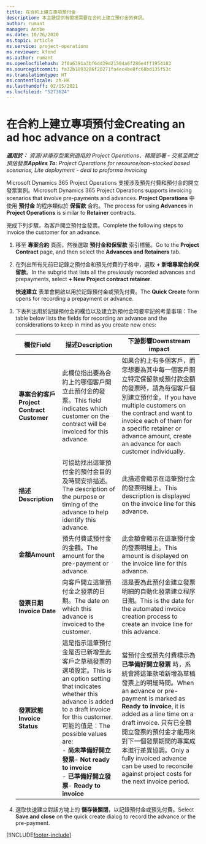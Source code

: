 ```yaml
---
title: 在合約上建立專項預付金
description: 本主題提供有關視需要在合約上建立預付金的資訊。
author: rumant
manager: Annbe
ms.date: 10/26/2020
ms.topic: article
ms.service: project-operations
ms.reviewer: kfend
ms.author: rumant
ms.openlocfilehash: 2f0a6391a3bf6dd39d21504a6f286e4ff1954183
ms.sourcegitcommit: fa32b1893286f20271fa4ec4be8fc68bd135f53c
ms.translationtype: HT
ms.contentlocale: zh-HK
ms.lasthandoff: 02/15/2021
ms.locfileid: "5273624"
---
```

# <a name="creating-an-ad-hoc-advance-on-a-contract"></a><span data-ttu-id="67166-103">在合約上建立專項預付金</span><span class="sxs-lookup"><span data-stu-id="67166-103">Creating an ad hoc advance on a contract</span></span>

<span data-ttu-id="67166-104">_**適用於：** 資源/非庫存型案例適用的 Project Operations、精簡部署 - 交易至開立預估發票_</span><span class="sxs-lookup"><span data-stu-id="67166-104">_**Applies To:** Project Operations for resource/non-stocked based scenarios, Lite deployment - deal to proforma invoicing_</span></span>

<span data-ttu-id="67166-105">Microsoft Dynamics 365 Project Operations 支援涉及預先付費和預付金的開立發票案例。</span><span class="sxs-lookup"><span data-stu-id="67166-105">Microsoft Dynamics 365 Project Operations supports invoicing scenarios that involve pre-payments and advances.</span></span> <span data-ttu-id="67166-106">**Project Operations** 中使用 **預付金** 的程序類似於 **保留款** 合約。</span><span class="sxs-lookup"><span data-stu-id="67166-106">The process for using **Advances** in **Project Operations** is similar to **Retainer** contracts.</span></span> 

<span data-ttu-id="67166-107">完成下列步驟，為客戶開立預付金發票。</span><span class="sxs-lookup"><span data-stu-id="67166-107">Complete the following steps to invoice the customer for an advance.</span></span>

1. <span data-ttu-id="67166-108">移至 **專案合約** 頁面，然後選取 **預付金和保留款** 索引標籤。</span><span class="sxs-lookup"><span data-stu-id="67166-108">Go to the **Project Contract** page, and then select the **Advances and Retainers** tab.</span></span>
2. <span data-ttu-id="67166-109">在列出所有先前已記錄之預付金和預先付費的子格中，選取 **+ 新增專案合約保留款**。</span><span class="sxs-lookup"><span data-stu-id="67166-109">In the subgrid that lists all the previously recorded advances and prepayments, select **+ New Project contract retainer**.</span></span> 

    <span data-ttu-id="67166-110">**快速建立** 表單會開啟以用於記錄預付金或預先付費。</span><span class="sxs-lookup"><span data-stu-id="67166-110">The **Quick Create** form opens for recording a prepayment or advance.</span></span>
    
3. <span data-ttu-id="67166-111">下表列出用於記錄預付金的欄位以及建立新預付金時要牢記的考量事項：</span><span class="sxs-lookup"><span data-stu-id="67166-111">The table below lists the fields for recording an advance and the considerations to keep in mind as you create new ones:</span></span>

    | <span data-ttu-id="67166-112">欄位</span><span class="sxs-lookup"><span data-stu-id="67166-112">Field</span></span> | <span data-ttu-id="67166-113">描述</span><span class="sxs-lookup"><span data-stu-id="67166-113">Description</span></span> | <span data-ttu-id="67166-114">下游影響</span><span class="sxs-lookup"><span data-stu-id="67166-114">Downstream impact</span></span> |
    | --- | --- | --- |
    | <span data-ttu-id="67166-115">**專案合約客戶**</span><span class="sxs-lookup"><span data-stu-id="67166-115">**Project Contract Customer**</span></span> | <span data-ttu-id="67166-116">此欄位指出要為合約上的哪個客戶開立此預付金的發票。</span><span class="sxs-lookup"><span data-stu-id="67166-116">This field indicates which customer on the contract will be invoiced for this advance.</span></span> | <span data-ttu-id="67166-117">如果合約上有多個客戶，而您想要為其中每一個客戶開立特定保留款或預付款金額的發票時，請為每個客戶個別建立預付金。</span><span class="sxs-lookup"><span data-stu-id="67166-117">If you have multiple customers on the contract and want to invoice each of them for a specific retainer or advance amount, create an advance for each customer individually.</span></span> |
    | <span data-ttu-id="67166-118">**描述**</span><span class="sxs-lookup"><span data-stu-id="67166-118">**Description**</span></span> | <span data-ttu-id="67166-119">可協助找出這筆預付金的預付金目的及時間安排描述。</span><span class="sxs-lookup"><span data-stu-id="67166-119">The description of the purpose or timing of the advance to help identify this advance.</span></span> | <span data-ttu-id="67166-120">此描述會顯示在這筆預付金的發票明細上。</span><span class="sxs-lookup"><span data-stu-id="67166-120">This description is displayed on the invoice line for this advance.</span></span> |
    | <span data-ttu-id="67166-121">**金額**</span><span class="sxs-lookup"><span data-stu-id="67166-121">**Amount**</span></span> | <span data-ttu-id="67166-122">預先付費或預付金的金額。</span><span class="sxs-lookup"><span data-stu-id="67166-122">The amount for the pre-payment or advance.</span></span> | <span data-ttu-id="67166-123">此金額會顯示在這筆預付金的發票明細上。</span><span class="sxs-lookup"><span data-stu-id="67166-123">This amount is displayed on the invoice line for this advance.</span></span> |
    | <span data-ttu-id="67166-124">**發票日期**</span><span class="sxs-lookup"><span data-stu-id="67166-124">**Invoice Date**</span></span> | <span data-ttu-id="67166-125">向客戶開立這筆預付金之發票的日期。</span><span class="sxs-lookup"><span data-stu-id="67166-125">The date on which this advance is invoiced to the customer.</span></span> | <span data-ttu-id="67166-126">這是要為此預付金建立發票明細的自動化發票建立程序日期。</span><span class="sxs-lookup"><span data-stu-id="67166-126">This is the date for the automated invoice creation process to create an invoice line for this advance.</span></span> |
    | <span data-ttu-id="67166-127">**發票狀態**</span><span class="sxs-lookup"><span data-stu-id="67166-127">**Invoice Status**</span></span> | <span data-ttu-id="67166-128">這是指示這筆預付金是否已新增至此客戶之草稿發票的選項設定。</span><span class="sxs-lookup"><span data-stu-id="67166-128">This is an option setting that indicates whether this advance is added to a draft invoice for this customer.</span></span> <span data-ttu-id="67166-129">可能的值是：</span><span class="sxs-lookup"><span data-stu-id="67166-129">The possible values are:</span></span></br><span data-ttu-id="67166-130">- **尚未準備好開立發票**</span><span class="sxs-lookup"><span data-stu-id="67166-130">- **Not ready to invoice**</span></span></br><span data-ttu-id="67166-131">- **已準備好開立發票**</span><span class="sxs-lookup"><span data-stu-id="67166-131">- **Ready to invoice**</span></span> | <span data-ttu-id="67166-132">當預付金或預先付費標示為 **已準備好開立發票** 時，系統會將這筆款項新增為草稿發票上的明細時間。</span><span class="sxs-lookup"><span data-stu-id="67166-132">When an advance or pre-payment is marked as **Ready to invoice**, it is added as a line time on a draft invoice.</span></span> <span data-ttu-id="67166-133">只有已全額開立發票的預付金才能用來對下一個發票期間的專案成本進行差異協調。</span><span class="sxs-lookup"><span data-stu-id="67166-133">Only a fully invoiced advance can be used to reconcile against project costs for the next invoice period.</span></span> |

4. <span data-ttu-id="67166-134">選取快速建立對話方塊上的 **儲存後關閉**，以記錄預付金或預先付費。</span><span class="sxs-lookup"><span data-stu-id="67166-134">Select **Save and close** on the quick create dialog to record the advance or the pre-payment.</span></span>


[!INCLUDE[footer-include](../../includes/footer-banner.md)]